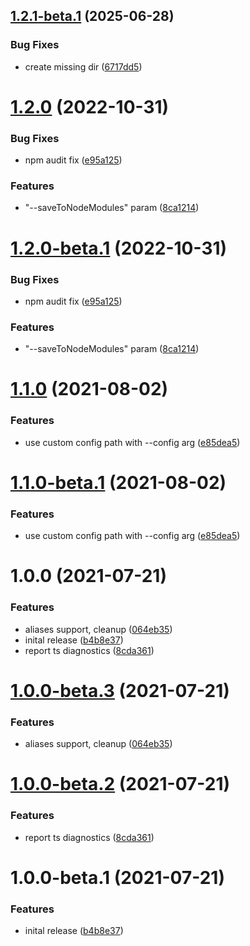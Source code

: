 ## [1.2.1-beta.1](https://github.com/touk/federated-types/compare/v1.2.0...v1.2.1-beta.1) (2025-06-28)


### Bug Fixes

* create missing dir ([6717dd5](https://github.com/touk/federated-types/commit/6717dd5735af966bc9d5f85a4e6ee26f0459bf6f))

# [1.2.0](https://github.com/touk/federated-types/compare/v1.1.0...v1.2.0) (2022-10-31)


### Bug Fixes

* npm audit fix ([e95a125](https://github.com/touk/federated-types/commit/e95a125541584a95038d209f285ef28ea60a38d2))


### Features

* "--saveToNodeModules" param ([8ca1214](https://github.com/touk/federated-types/commit/8ca1214759cc2659e546c5e99d3121374947be4b))

# [1.2.0-beta.1](https://github.com/touk/federated-types/compare/v1.1.0...v1.2.0-beta.1) (2022-10-31)


### Bug Fixes

* npm audit fix ([e95a125](https://github.com/touk/federated-types/commit/e95a125541584a95038d209f285ef28ea60a38d2))


### Features

* "--saveToNodeModules" param ([8ca1214](https://github.com/touk/federated-types/commit/8ca1214759cc2659e546c5e99d3121374947be4b))

# [1.1.0](https://github.com/touk/federated-types/compare/v1.0.0...v1.1.0) (2021-08-02)


### Features

* use custom config path with --config arg ([e85dea5](https://github.com/touk/federated-types/commit/e85dea5994b8f8a0ff050fe0c62c8751fdd20bcd))

# [1.1.0-beta.1](https://github.com/touk/federated-types/compare/v1.0.0...v1.1.0-beta.1) (2021-08-02)


### Features

* use custom config path with --config arg ([e85dea5](https://github.com/touk/federated-types/commit/e85dea5994b8f8a0ff050fe0c62c8751fdd20bcd))

# 1.0.0 (2021-07-21)


### Features

* aliases support, cleanup ([064eb35](https://github.com/touk/federated-types/commit/064eb35d608752ecb5b2bbd0c27bdc149c1c31b7))
* inital release ([b4b8e37](https://github.com/touk/federated-types/commit/b4b8e371decf0842774834682c7391496720c1d6))
* report ts diagnostics ([8cda361](https://github.com/touk/federated-types/commit/8cda3618d052c21876815940d55405521fa7ad68))

# [1.0.0-beta.3](https://github.com/touk/federated-types/compare/v1.0.0-beta.2...v1.0.0-beta.3) (2021-07-21)


### Features

* aliases support, cleanup ([064eb35](https://github.com/touk/federated-types/commit/064eb35d608752ecb5b2bbd0c27bdc149c1c31b7))

# [1.0.0-beta.2](https://github.com/touk/federated-types/compare/v1.0.0-beta.1...v1.0.0-beta.2) (2021-07-21)


### Features

* report ts diagnostics ([8cda361](https://github.com/touk/federated-types/commit/8cda3618d052c21876815940d55405521fa7ad68))

# 1.0.0-beta.1 (2021-07-21)


### Features

* inital release ([b4b8e37](https://github.com/touk/federated-types/commit/b4b8e371decf0842774834682c7391496720c1d6))
